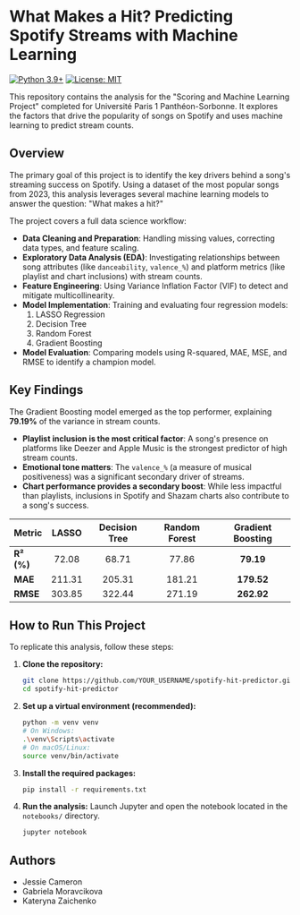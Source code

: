 # What Makes a Hit? Predicting Spotify Streams with Machine Learning

[![Python 3.9+](https://img.shields.io/badge/python-3.9+-blue.svg)](https://www.python.org/downloads/release/python-390/)
[![License: MIT](https://img.shields.io/badge/License-MIT-yellow.svg)](https://opensource.org/licenses/MIT)

This repository contains the analysis for the "Scoring and Machine Learning Project" completed for Université Paris 1 Panthéon-Sorbonne. It explores the factors that drive the popularity of songs on Spotify and uses machine learning to predict stream counts.

## Overview

The primary goal of this project is to identify the key drivers behind a song's streaming success on Spotify. Using a dataset of the most popular songs from 2023, this analysis leverages several machine learning models to answer the question: "What makes a hit?"

The project covers a full data science workflow:
*   **Data Cleaning and Preparation**: Handling missing values, correcting data types, and feature scaling.
*   **Exploratory Data Analysis (EDA)**: Investigating relationships between song attributes (like `danceability`, `valence_%`) and platform metrics (like playlist and chart inclusions) with stream counts.
*   **Feature Engineering**: Using Variance Inflation Factor (VIF) to detect and mitigate multicollinearity.
*   **Model Implementation**: Training and evaluating four regression models:
    1.  LASSO Regression
    2.  Decision Tree
    3.  Random Forest
    4.  Gradient Boosting
*   **Model Evaluation**: Comparing models using R-squared, MAE, MSE, and RMSE to identify a champion model.

## Key Findings

The Gradient Boosting model emerged as the top performer, explaining **79.19%** of the variance in stream counts.

*   **Playlist inclusion is the most critical factor**: A song's presence on platforms like Deezer and Apple Music is the strongest predictor of high stream counts.
*   **Emotional tone matters**: The `valence_%` (a measure of musical positiveness) was a significant secondary driver of streams.
*   **Chart performance provides a secondary boost**: While less impactful than playlists, inclusions in Spotify and Shazam charts also contribute to a song's success.

| Metric | LASSO | Decision Tree | Random Forest | **Gradient Boosting** |
| :--- | :---: | :---: | :---: | :---: |
| **R² (%)** | 72.08 | 68.71 | 77.86 | **79.19** |
| **MAE** | 211.31 | 205.31 | 181.21 | **179.52** |
| **RMSE** | 303.85 | 322.44 | 271.19 | **262.92** |

## How to Run This Project

To replicate this analysis, follow these steps:

1.  **Clone the repository:**
    ```bash
    git clone https://github.com/YOUR_USERNAME/spotify-hit-predictor.git
    cd spotify-hit-predictor
    ```

2.  **Set up a virtual environment (recommended):**
    ```bash
    python -m venv venv
    # On Windows:
    .\venv\Scripts\activate
    # On macOS/Linux:
    source venv/bin/activate
    ```

3.  **Install the required packages:**
    ```bash
    pip install -r requirements.txt
    ```

4.  **Run the analysis:**
    Launch Jupyter and open the notebook located in the `notebooks/` directory.
    ```bash
    jupyter notebook
    ```

## Authors
*   Jessie Cameron
*   Gabriela Moravcikova
*   Kateryna Zaichenko